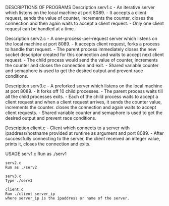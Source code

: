DESCRIPTIONS OF PROGRAMS
Description serv1.c
	- An iterative server which listens on the local machine at port 8089.
	- It accepts a client request, sends the value of counter, increments the counter, closes the connection and then again waits to accept a client request.
	- Only one client request can be handled at a time.
	
Description serv2.c
	- A one-process-per-request server which listens on the local machine at port 8089.
	- It accepts client request, forks a process to handle that request.
	- The parent process immediately closes the new socket descriptor created for this connection and waits to accept next client request.
	- The child process would send the value of counter, increments the counter and closes the connection and exit.
	- Shared variable counter and semaphore is used to get the desired output and prevent race conditions.

Description serv3.c
	- A preforked server which listens on the local machine at port 8089.
	- It forks off 10 child processes.
	- The parent process waits till all the child processes exits.
	- Each of the child process waits to accept a client request and when a client request arrives, it sends the counter value, increments the counter. closes the connection and again waits to accept client requests.
	- Shared variable counter and semaphore is used to get the desired output and prevent race conditions.

Description client.c
	- Client which connects to a server with ipaddress/hostname provided at runtime as argument and port 8089.
	- After successfully connecting to the server, the client received an integer value, prints it, closes the connection and exits.

USAGE
	serv1.c
	Run as ./serv1

	serv2.c
	Run as ./serv2

	serv3.c
	Type ./serv3

	client.c
	Run ./client server_ip
	where server_ip is the ipaddress or name of the server.



